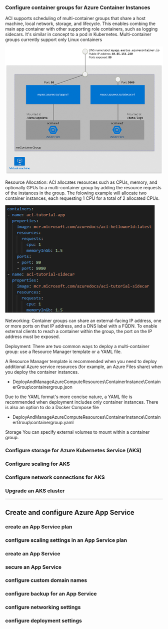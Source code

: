 ### Configure container groups for Azure Container Instances  

ACI supports scheduling of multi-container groups that share a host machine, local network, storage, and lifecycle. This enables combing the main app container with other supporting role containers, such as logging sidecars. It's similar in concept to a pod in Kubernetes.  Multi-container groups currently support only Linux containers

 ![ContainerGroups](./Images/container-groups-example.png "ContainerGroups")

Resource Allocation:
ACI allocates resources such as CPUs, memory, and optionally GPUs to a multi-container group by adding the resource requests of the instances in the group. The folowing example will allocate two container instances, each requesting 1 CPU for a total of 2  allocated CPUs.

 ![ContainerGroupResource](./Images/containergroupyaml.png "ContainerGroupResources")

Networking:
Container groups can share an external-facing IP address, one or more ports on that IP address, and a DNS label with a FQDN. To enable external clients to reach a container within the group, the port on the IP address must be exposed. 

Deployment:
There are two common ways to deploy a multi-container group: use a Resource Manager template or a YAML file.  

A Resource Manager template is recommended when you need to deploy additional Azure service resources (for example, an Azure Files share) when you deploy the container instances.  
- DeployAndManageAzureComputeResources\ContainerInstance\ContainerGroup\containergroup.json
 
Due to the YAML format's more concise nature, a YAML file is recommended when deployment includes only container instances. There is also an option to do a Docker Compose file
- DeployAndManageAzureComputeResources\ContainerInstance\ContainerGroup\containergroup.yaml

Storage
You can specify external volumes to mount within a container group.

### Configure storage for Azure Kubernetes Service (AKS)  

 

### Configure scaling for AKS  

 

### Configure network connections for AKS  

### Upgrade an AKS cluster  

 ---

## Create and configure Azure App Service  

### create an App Service plan  

### configure scaling settings in an App Service plan  

### create an App Service 

### secure an App Service  

### configure custom domain names 

### configure backup for an App Service  

### configure networking settings 

### configure deployment settings  
